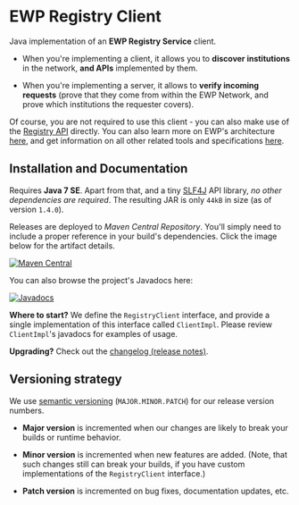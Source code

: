 EWP Registry Client
===================

Java implementation of an **EWP Registry Service** client.

 * When you're implementing a client, it allows you to **discover
   institutions** in the network, **and APIs** implemented by them.

 * When you're implementing a server, it allows to **verify incoming
   requests** (prove that they come from within the EWP Network, and prove
   which institutions the requester covers).

Of course, you are not required to use this client - you can also make use of
the [Registry API][registry-api] directly. You can also learn more on EWP's
architecture [here][architecture], and get information on all other related
tools and specifications [here][develhub].


Installation and Documentation
------------------------------

Requires **Java 7 SE**. Apart from that, and a tiny [SLF4J](http://slf4j.org/)
API library, *no other dependencies are required*. The resulting JAR is only
`44kB` in size (as of version `1.4.0`).

Releases are deployed to *Maven Central Repository*. You'll simply need to
include a proper reference in your build's dependencies. Click the image below
for the artifact details.

[
    ![Maven Central](https://maven-badges.herokuapp.com/maven-central/eu.erasmuswithoutpaper/ewp-registry-client/badge.svg)
](https://maven-badges.herokuapp.com/maven-central/eu.erasmuswithoutpaper/ewp-registry-client)

You can also browse the project's Javadocs here:

[
    ![Javadocs](http://javadoc.io/badge/eu.erasmuswithoutpaper/ewp-registry-client.svg?color=red)
](http://javadoc.io/doc/eu.erasmuswithoutpaper/ewp-registry-client)

**Where to start?** We define the `RegistryClient` interface, and provide a
single implementation of this interface called `ClientImpl`. Please review
`ClientImpl`'s javadocs for examples of usage.

**Upgrading?** Check out the [changelog (release notes)](CHANGELOG.md).


Versioning strategy
-------------------

We use [semantic versioning](http://semver.org/) (`MAJOR.MINOR.PATCH`) for our
release version numbers.

 * **Major version** is incremented when our changes are likely to break your
   builds or runtime behavior.

 * **Minor version** is incremented when new features are added. (Note, that
   such changes still can break your builds, if you have custom implementations
   of the `RegistryClient` interface.)

 * **Patch version** is incremented on bug fixes, documentation updates, etc.


[develhub]: http://developers.erasmuswithoutpaper.eu/
[architecture]: https://github.com/erasmus-without-paper/ewp-specs-architecture
[registry-api]: https://github.com/erasmus-without-paper/ewp-specs-api-registry
[registry-service]: https://registry.erasmuswithoutpaper.eu/
